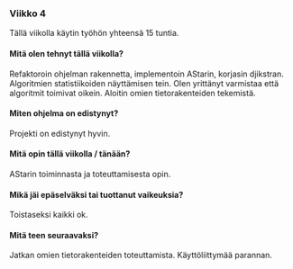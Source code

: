 ### Viikko 4

Tällä viikolla käytin työhön yhteensä 15 tuntia.

#### Mitä olen tehnyt tällä viikolla? 

Refaktoroin ohjelman rakennetta, implementoin AStarin, korjasin djikstran. Algoritmien statistiikoiden näyttämisen tein. Olen yrittänyt varmistaa että algoritmit toimivat oikein. Aloitin omien tietorakenteiden tekemistä.

#### Miten ohjelma on edistynyt?

Projekti on edistynyt hyvin.

####  Mitä opin tällä viikolla / tänään? 

AStarin toiminnasta ja toteuttamisesta opin.

#### Mikä jäi epäselväksi tai tuottanut vaikeuksia?

Toistaseksi kaikki ok.

#### Mitä teen seuraavaksi? 

Jatkan omien tietorakenteiden toteuttamista. Käyttöliittymää parannan.
